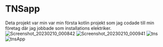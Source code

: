 # TNSapp
Deta projekt var min var min första kotlin projekt som jag codade till min företag där jag jobbade som installations elektriker.
![Screenshot_20230210_000842](https://user-images.githubusercontent.com/103362419/217959966-d658d453-ac91-41af-9f8f-759d36e3c12a.png)
![Screenshot_20230210_000941](https://user-images.githubusercontent.com/103362419/217959983-f497b74d-6137-4618-ae35-c667cab38dec.png)
![tns](https://user-images.githubusercontent.com/103362419/217960054-9b203037-cf47-4267-8921-841e224759da.png)
![tnsApp](https://user-images.githubusercontent.com/103362419/217960069-97c4b9e3-4470-4ec5-b17c-977629244eaa.png)
